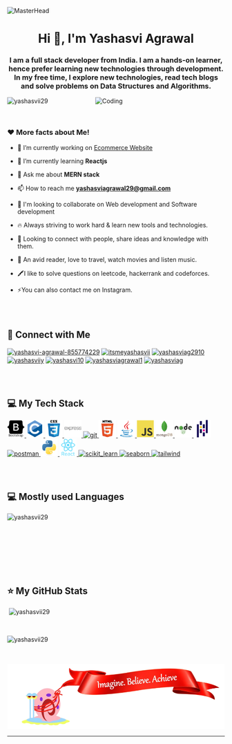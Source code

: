 ![MasterHead](https://www.teahub.io/photos/full/22-221879_-net-full-stack-developer.jpg)

<h1 align="center">Hi 👋, I'm Yashasvi Agrawal</h1>

<h3 align="center">I am a full stack developer from India. I am a hands-on learner, hence prefer learning new technologies through development. In my free time, I explore new technologies, read tech blogs and solve problems on Data Structures and Algorithms.</h3>
<img align="right" alt="Coding" width="300" src="https://www.bing.com/th/id/OGC.c083e37550eb4dbe629dcad0cdd52532?pid=1.7&rurl=https%3a%2f%2fmedia.giphy.com%2fmedia%2flP8xu5t2DLGG045H8F%2fgiphy.gif&ehk=k9%2falnrYPPZDLdnVWur7rb3F8a6SbXByEWWR7m1NwQQ%3d"

<p align="left"> <img src="https://komarev.com/ghpvc/?username=yashasvii29&label=Profile%20views&color=0e75b6&style=flat" alt="yashasvii29" /> </p>

<p align="left"> <a href="https://twitter.com/" target="blank"><img src="https://img.shields.io/twitter/follow/?logo=twitter&style=for-the-badge" alt="" /></a> </p>

### :heart: More facts about Me!

- 🔭 I’m currently working on [Ecommerce Website](https://github.com/yashasvii29/Ecommerce-Website)

- 🌱 I’m currently learning **Reactjs**

- 💬 Ask me about **MERN stack**

- 📫 How to reach me **yashasviagrawal29@gmail.com**

- 🤝  I'm looking to collaborate on Web development and Software development

- 🔥 Always striving to work hard & learn new tools and technologies.
  
- 👯 Looking to connect with people, share ideas and knowledge with them.
  
- 📕 An avid reader, love to travel, watch movies and listen music.

- 🖍I like to solve questions on leetcode, hackerrank and codeforces.

- ⚡You can also contact me on Instagram.

<br/>
<br/>

## :pushpin: Connect with Me

<p align="left">
<a href="https://linkedin.com/in/yashasvi-agrawal-855774229" target="blank"><img align="center" src="https://raw.githubusercontent.com/rahuldkjain/github-profile-readme-generator/master/src/images/icons/Social/linked-in-alt.svg" alt="yashasvi-agrawal-855774229" height="30" width="40" /></a>
<a href="https://instagram.com/itsmeyashasvii" target="blank"><img align="center" src="https://raw.githubusercontent.com/rahuldkjain/github-profile-readme-generator/master/src/images/icons/Social/instagram.svg" alt="itsmeyashasvii" height="30" width="40" /></a>
<a href="https://codechef.com/users/yashasviag2910" target="blank"><img align="center" src="https://raw.githubusercontent.com/rahuldkjain/github-profile-readme-generator/master/src/images/icons/Social/codechef.svg" alt="yashasviag2910" height="30" width="40" /></a>
<a href="https://www.hackerrank.com/yashasviiy" target="blank"><img align="center" src="https://raw.githubusercontent.com/rahuldkjain/github-profile-readme-generator/master/src/images/icons/Social/hackerrank.svg" alt="yashasviiy" height="30" width="40" /></a>
<a href="https://codeforces.com/profile/yashasvi10" target="blank"><img align="center" src="https://raw.githubusercontent.com/rahuldkjain/github-profile-readme-generator/master/src/images/icons/Social/codeforces.svg" alt="yashasvi10" height="30" width="40" /></a>
<a href="https://www.leetcode.com/yashasviagrawal1" target="blank"><img align="center" src="https://raw.githubusercontent.com/rahuldkjain/github-profile-readme-generator/master/src/images/icons/Social/leet-code.svg" alt="yashasviagrawal1" height="30" width="40" /></a>
<a href="https://auth.geeksforgeeks.org/user/yashasviag" target="blank"><img align="center" src="https://raw.githubusercontent.com/rahuldkjain/github-profile-readme-generator/master/src/images/icons/Social/geeks-for-geeks.svg" alt="yashasviag" height="30" width="40" /></a>
</p>

<br/>
<br/>

## :computer: My Tech Stack

<p align="left"> <a href="https://getbootstrap.com" target="_blank" rel="noreferrer"> <img src="https://raw.githubusercontent.com/devicons/devicon/master/icons/bootstrap/bootstrap-plain-wordmark.svg" alt="bootstrap" width="40" height="40"/> </a> <a href="https://www.cprogramming.com/" target="_blank" rel="noreferrer"> <img src="https://raw.githubusercontent.com/devicons/devicon/master/icons/c/c-original.svg" alt="c" width="40" height="40"/> </a> <a href="https://www.w3schools.com/css/" target="_blank" rel="noreferrer"> <img src="https://raw.githubusercontent.com/devicons/devicon/master/icons/css3/css3-original-wordmark.svg" alt="css3" width="40" height="40"/> </a> <a href="https://expressjs.com" target="_blank" rel="noreferrer"> <img src="https://raw.githubusercontent.com/devicons/devicon/master/icons/express/express-original-wordmark.svg" alt="express" width="40" height="40"/> </a> <a href="https://git-scm.com/" target="_blank" rel="noreferrer"> <img src="https://www.vectorlogo.zone/logos/git-scm/git-scm-icon.svg" alt="git" width="40" height="40"/> </a> <a href="https://www.w3.org/html/" target="_blank" rel="noreferrer"> <img src="https://raw.githubusercontent.com/devicons/devicon/master/icons/html5/html5-original-wordmark.svg" alt="html5" width="40" height="40"/> </a> <a href="https://www.java.com" target="_blank" rel="noreferrer"> <img src="https://raw.githubusercontent.com/devicons/devicon/master/icons/java/java-original.svg" alt="java" width="40" height="40"/> </a> <a href="https://developer.mozilla.org/en-US/docs/Web/JavaScript" target="_blank" rel="noreferrer"> <img src="https://raw.githubusercontent.com/devicons/devicon/master/icons/javascript/javascript-original.svg" alt="javascript" width="40" height="40"/> </a> <a href="https://www.mongodb.com/" target="_blank" rel="noreferrer"> <img src="https://raw.githubusercontent.com/devicons/devicon/master/icons/mongodb/mongodb-original-wordmark.svg" alt="mongodb" width="40" height="40"/> </a> <a href="https://nodejs.org" target="_blank" rel="noreferrer"> <img src="https://raw.githubusercontent.com/devicons/devicon/master/icons/nodejs/nodejs-original-wordmark.svg" alt="nodejs" width="40" height="40"/> </a> <a href="https://pandas.pydata.org/" target="_blank" rel="noreferrer"> <img src="https://raw.githubusercontent.com/devicons/devicon/2ae2a900d2f041da66e950e4d48052658d850630/icons/pandas/pandas-original.svg" alt="pandas" width="40" height="40"/> </a> <a href="https://postman.com" target="_blank" rel="noreferrer"> <img src="https://www.vectorlogo.zone/logos/getpostman/getpostman-icon.svg" alt="postman" width="40" height="40"/> </a> <a href="https://www.python.org" target="_blank" rel="noreferrer"> <img src="https://raw.githubusercontent.com/devicons/devicon/master/icons/python/python-original.svg" alt="python" width="40" height="40"/> </a> <a href="https://reactjs.org/" target="_blank" rel="noreferrer"> <img src="https://raw.githubusercontent.com/devicons/devicon/master/icons/react/react-original-wordmark.svg" alt="react" width="40" height="40"/> </a> <a href="https://scikit-learn.org/" target="_blank" rel="noreferrer"> <img src="https://upload.wikimedia.org/wikipedia/commons/0/05/Scikit_learn_logo_small.svg" alt="scikit_learn" width="40" height="40"/> </a> <a href="https://seaborn.pydata.org/" target="_blank" rel="noreferrer"> <img src="https://seaborn.pydata.org/_images/logo-mark-lightbg.svg" alt="seaborn" width="40" height="40"/> </a> <a href="https://tailwindcss.com/" target="_blank" rel="noreferrer"> <img src="https://www.vectorlogo.zone/logos/tailwindcss/tailwindcss-icon.svg" alt="tailwind" width="40" height="40"/> </a> </p>

<br/>
<br/>

## :computer: Mostly used Languages

<p><img align="left" src="https://github-readme-stats.vercel.app/api/top-langs?username=yashasvii29&show_icons=true&locale=en&layout=compact" alt="yashasvii29" /></p>

<br/>
<br/>

<br/>
<br/>

<br/>
<br/>

<br/>
<br/>

## :star: My GitHub Stats

<p>&nbsp;<img align="center" src="https://github-readme-stats.vercel.app/api?username=yashasvii29&show_icons=true&locale=en" alt="yashasvii29" /></p>

<br/>

<p><img align="center" src="https://github-readme-streak-stats.herokuapp.com/?user=yashasvii29&" alt="yashasvii29" /></p>

<br/>
<br/>

<div align="center">
<img src="gary.png" alt="my no-div gary CSS art carrying a quote" style=" height:150px;">
</div>

<hr/>
